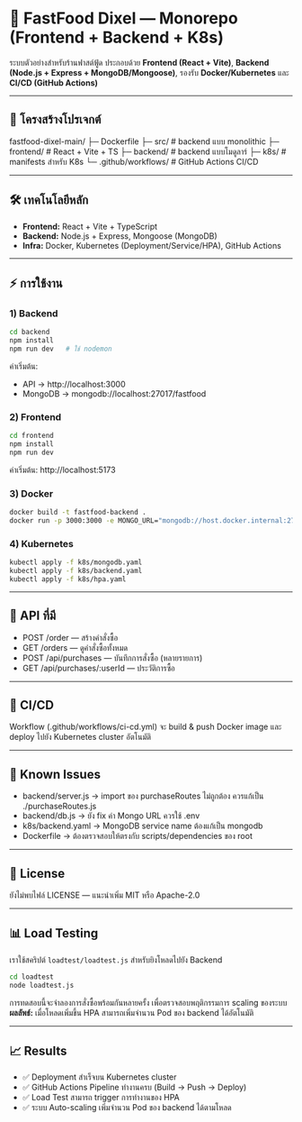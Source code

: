 # 🍔 FastFood Dixel — Monorepo (Frontend + Backend + K8s)

ระบบตัวอย่างสำหรับร้านฟาสต์ฟู้ด ประกอบด้วย **Frontend (React + Vite)**, **Backend (Node.js + Express + MongoDB/Mongoose)**, รองรับ **Docker/Kubernetes** และ **CI/CD (GitHub Actions)**

---

## 🧭 โครงสร้างโปรเจกต์

fastfood-dixel-main/
├─ Dockerfile
├─ src/                # backend แบบ monolithic
├─ frontend/           # React + Vite + TS
├─ backend/            # backend แบบโมดูลาร์
├─ k8s/                # manifests สำหรับ K8s
└─ .github/workflows/  # GitHub Actions CI/CD

---

## 🛠️ เทคโนโลยีหลัก
- **Frontend:** React + Vite + TypeScript  
- **Backend:** Node.js + Express, Mongoose (MongoDB)  
- **Infra:** Docker, Kubernetes (Deployment/Service/HPA), GitHub Actions  

---

## ⚡ การใช้งาน

### 1) Backend
```bash
cd backend
npm install
npm run dev   # ใช้ nodemon
```

ค่าเริ่มต้น:  
- API → http://localhost:3000  
- MongoDB → mongodb://localhost:27017/fastfood  

### 2) Frontend
```bash
cd frontend
npm install
npm run dev
```

ค่าเริ่มต้น: http://localhost:5173

### 3) Docker
```bash
docker build -t fastfood-backend .
docker run -p 3000:3000 -e MONGO_URL="mongodb://host.docker.internal:27017/fastfood" fastfood-backend
```

### 4) Kubernetes
```bash
kubectl apply -f k8s/mongodb.yaml
kubectl apply -f k8s/backend.yaml
kubectl apply -f k8s/hpa.yaml
```

---

## 🔌 API ที่มี
- POST /order — สร้างคำสั่งซื้อ  
- GET /orders — ดูคำสั่งซื้อทั้งหมด  
- POST /api/purchases — บันทึกการสั่งซื้อ (หลายรายการ)  
- GET /api/purchases/:userId — ประวัติการซื้อ  

---

## 🔁 CI/CD
Workflow (.github/workflows/ci-cd.yml) จะ build & push Docker image และ deploy ไปยัง Kubernetes cluster อัตโนมัติ  

---

## 🧰 Known Issues
- backend/server.js → import ของ purchaseRoutes ไม่ถูกต้อง ควรแก้เป็น ./purchaseRoutes.js  
- backend/db.js → ยัง fix ค่า Mongo URL ควรใช้ .env  
- k8s/backend.yaml → MongoDB service name ต้องแก้เป็น mongodb  
- Dockerfile → ต้องตรวจสอบให้ตรงกับ scripts/dependencies ของ root  

---

## 📄 License
ยังไม่พบไฟล์ LICENSE — แนะนำเพิ่ม MIT หรือ Apache-2.0  

---

## 📊 Load Testing
เราใช้สคริปต์ `loadtest/loadtest.js` สำหรับยิงโหลดไปยัง Backend

```bash
cd loadtest
node loadtest.js
```

การทดสอบนี้จะจำลองการสั่งซื้อพร้อมกันหลายครั้ง เพื่อตรวจสอบพฤติกรรมการ scaling ของระบบ  
**ผลลัพธ์:** เมื่อโหลดเพิ่มขึ้น HPA สามารถเพิ่มจำนวน Pod ของ backend ได้อัตโนมัติ

---

## 📈 Results
- ✅ Deployment สำเร็จบน Kubernetes cluster  
- ✅ GitHub Actions Pipeline ทำงานครบ (Build → Push → Deploy)  
- ✅ Load Test สามารถ trigger การทำงานของ HPA  
- ✅ ระบบ Auto-scaling เพิ่มจำนวน Pod ของ backend ได้ตามโหลด  
